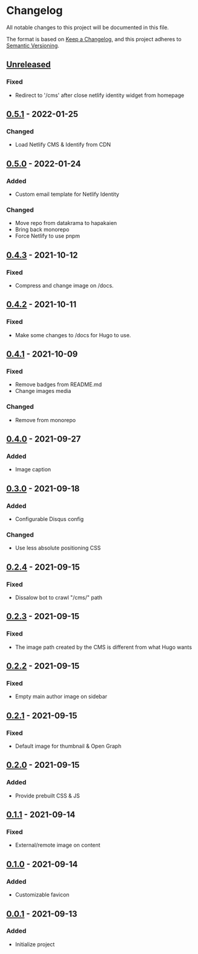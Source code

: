 # Changelog

All notable changes to this project will be documented in this file.

The format is based on [Keep a Changelog](https://keepachangelog.com/en/1.0.0/),
and this project adheres to [Semantic Versioning](https://semver.org/spec/v2.0.0.html).

## [Unreleased]

### Fixed

- Redirect to '/cms' after close netlify identity widget from homepage

## [0.5.1] - 2022-01-25

### Changed

- Load Netlify CMS & Identify from CDN

## [0.5.0] - 2022-01-24

### Added

- Custom email template for Netlify Identity

### Changed

- Move repo from datakrama to hapakaien
- Bring back monorepo
- Force Netlify to use pnpm

## [0.4.3] - 2021-10-12

### Fixed

- Compress and change image on /docs.

## [0.4.2] - 2021-10-11

### Fixed

- Make some changes to /docs for Hugo to use.

## [0.4.1] - 2021-10-09

### Fixed

- Remove badges from README.md
- Change images media

### Changed

- Remove from monorepo

## [0.4.0] - 2021-09-27

### Added

- Image caption

## [0.3.0] - 2021-09-18

### Added

- Configurable Disqus config

### Changed

- Use less absolute positioning CSS

## [0.2.4] - 2021-09-15

### Fixed

- Dissalow bot to crawl "/cms/" path

## [0.2.3] - 2021-09-15

### Fixed

- The image path created by the CMS is different from what Hugo wants

## [0.2.2] - 2021-09-15

### Fixed

- Empty main author image on sidebar

## [0.2.1] - 2021-09-15

### Fixed

- Default image for thumbnail & Open Graph

## [0.2.0] - 2021-09-15

### Added

- Provide prebuilt CSS & JS

## [0.1.1] - 2021-09-14

### Fixed

- External/remote image on content

## [0.1.0] - 2021-09-14

### Added

- Customizable favicon

## [0.0.1] - 2021-09-13

### Added

- Initialize project

[Unreleased]: https://github.com/hapakaien/hugo-themes/compare/nyerat/v0.5.1...HEAD
[0.5.1]: https://github.com/hapakaien/hugo-themes/compare/nyerat/v0.5.0...nyerat/v0.5.1
[0.5.0]: https://github.com/hapakaien/hugo-themes/compare/v0.4.3...nyerat/v0.5.0
[0.4.3]: https://github.com/hapakaien/hugo-themes/compare/v0.4.2...v0.4.3
[0.4.2]: https://github.com/hapakaien/hugo-themes/compare/v0.4.1...v0.4.2
[0.4.1]: https://github.com/hapakaien/hugo-themes/compare/v0.4.0...v0.4.1
[0.4.0]: https://github.com/hapakaien/hugo-themes/compare/v0.3.0...v0.4.0
[0.3.0]: https://github.com/hapakaien/hugo-themes/compare/v0.2.4...v0.3.0
[0.2.4]: https://github.com/hapakaien/hugo-themes/compare/v0.2.3...v0.2.4
[0.2.3]: https://github.com/hapakaien/hugo-themes/compare/v0.2.2...v0.2.3
[0.2.2]: https://github.com/hapakaien/hugo-themes/compare/v0.2.1...v0.2.2
[0.2.1]: https://github.com/hapakaien/hugo-themes/compare/v0.2.0...v0.2.1
[0.2.0]: https://github.com/hapakaien/hugo-themes/compare/v0.1.1...v0.2.0
[0.1.1]: https://github.com/hapakaien/hugo-themes/compare/v0.1.0...v0.1.1
[0.1.0]: https://github.com/hapakaien/hugo-themes/compare/v0.0.1...v0.1.0
[0.0.1]: https://github.com/datakrama/hugo-themes/releases/tag/v0.0.1
